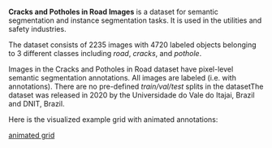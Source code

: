 **Cracks and Potholes in Road Images** is a dataset for semantic segmentation and instance segmentation tasks. It is used in the utilities and safety industries. 

The dataset consists of 2235 images with 4720 labeled objects belonging to 3 different classes including *road*, *cracks*, and *pothole*.

Images in the Cracks and Potholes in Road dataset have pixel-level semantic segmentation annotations. All images are labeled (i.e. with annotations). There are no pre-defined <i>train/val/test</i> splits in the datasetThe dataset was released in 2020 by the Universidade do Vale do Itajai, Brazil and DNIT, Brazil.

Here is the visualized example grid with animated annotations:

[animated grid](https://github.com/dataset-ninja/cracks-and-potholes-in-road/raw/main/visualizations/horizontal_grid.webm)
